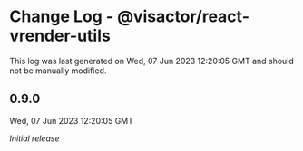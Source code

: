 # Change Log - @visactor/react-vrender-utils

This log was last generated on Wed, 07 Jun 2023 12:20:05 GMT and should not be manually modified.

## 0.9.0
Wed, 07 Jun 2023 12:20:05 GMT

_Initial release_


